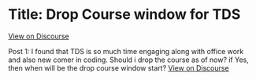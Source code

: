 # Title: Drop Course window for TDS
[View on Discourse](https://discourse.onlinedegree.iitm.ac.in/t/drop-course-window-for-tds/164737)

Post 1: I found that TDS is so much time engaging along with office work and also new comer in coding. Should i drop the course as of now? if Yes, then when will be the drop course window start?
[View on Discourse](https://discourse.onlinedegree.iitm.ac.in/t/drop-course-window-for-tds/164737/1)


